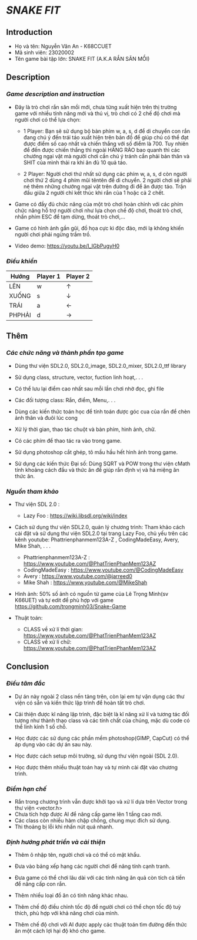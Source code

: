 # ***SNAKE FIT*** 

## **Introduction** 

+ Họ và tên: Nguyễn Văn An - K68CCUET 
+ Mã sinh viên: 23020002
+ Tên game bài tập lớn: SNAKE FIT  (A.K.A RẮN SĂN MỒI)

## **Description** 

### *Game description and instruction* 
- Đây là trò chơi rắn săn mồi mới, chưa từng xuất hiện trên thị trường game với nhiều tính năng mới và thú vị, trò chơi có 2 chế độ chơi mà người chơi có thể lựa chọn: 

    + 1 Player: Bạn sẽ sử dụng bộ bàn phím w, a, s, d để di chuyển con rắn đang chú ý đến trái táo xuất hiện trên bản đồ để giúp chú có thể đạt được điểm số cao nhất và chiến thắng với số điểm là 700. Tuy nhiên để đến được chiến thắng thì ngoài HÀNG RÀO bao quanh thì các chướng ngại vật mà người chơi cần chú ý tránh cắn phải bản thân và SHIT của mình thải ra khi ăn đủ 10 quả táo.

    + 2 Player: Người chơi thứ nhất sử dụng các phím w, a, s, d còn người chơi thứ 2 dùng 4 phím mũi têntên để di chuyển. 2 người chơi 
    sẽ phải né thêm những chướng ngại vật trên đường đi để ăn được táo. Trận đấu giữa 2 người chỉ kết thúc khi rắn của 1 hoặc cả 2 chết.

- Game có đầy đủ chức năng của một trò chơi hoàn chỉnh với các phím chức năng hỗ trợ người chơi như lựa chọn chế độ chơi, thoát trò chơi, nhấn phím ESC để tạm dừng, thoát trò chơi,... 

- Game có hình ảnh gần gũi, đồ họa cực kì độc đáo, mới lạ không khiến người chơi phải ngừng trầm trồ.

- Video demo: https://youtu.be/I_IGbPugyH0

### *Điều khiển* 

| Hướng | Player 1 | Player 2 | 
|---------|----------|----------|
| LÊN     |     w    |     ↑    |
| XUỐNG   |     s    |     ↓    |
| TRÁI    |     a    |     ←    |
| PHPHẢI  |     d    |     →    | 

## **Thêm**  

### *Các chức năng và thành phần tạo game*  
- Dùng thư viện SDL2.0, SDL2.0_image, SDL2.0_mixer, SDL2.0_ttf library 

- Sử dụng class, structure, vector, fuction linh hoạt,. . .

- Có thể lưu lại điểm cao nhất sau mỗi lần chơi nhờ đọc, ghi file

- Các đối tượng class: Rắn, điểm, Menu,. . .

- Dùng các kiến thức toán học để tính toán được góc cua của rắn để chèn ảnh thân và đuôi lúc cong 

- Xử lý thời gian, thao tác chuột và bàn phím, hình ảnh, chữ. 

- Có các phím để thao tác ra vào trong game.

- Sử dụng photoshop cắt ghép, tô mầu hầu hết hình ảnh trong game.

- Sử dụng các kiến thức Đại số: Dùng SQRT và POW trong thư viện cMath tính khoảng cách đầu và thức ăn để giúp rắn định vị và há miệng ăn thức ăn.

### *Nguồn tham khảo* 
- Thư viện SDL 2.0 :
  + Lazy Foo : https://wiki.libsdl.org/wiki/index
- Cách sử dụng thư viện SDL2.0, quản lý chương trình: Tham khảo cách cài đặt và sử dụng thư viện SDL2.0 tại trang Lazy Foo, chủ yếu trên các kênh youtube: Phattrienphanmem123A-Z , CodingMadeEasy, Avery, 
Mike Shah, . . .
  + Phattrienphanmem123A-Z : https://www.youtube.com/@PhatTrienPhanMem123AZ  
  + CodingMadeEasy : https://www.youtube.com/@CodingMadeEasy
  + Avery : https://www.youtube.com/@jarreed0
  + Mike Shah : https://www.youtube.com/@MikeShah

- Hình ảnh: 50% số ảnh có nguồn từ game của Lê Trọng Minh(sv K66UET) và tự edit để phù hợp với game https://github.com/trongminh03/Snake-Game

- Thuật toán: 
   + CLASS về xử lí thời gian: https://www.youtube.com/@PhatTrienPhanMem123AZ  
   + CLASS về xử lí chữ: https://www.youtube.com/@PhatTrienPhanMem123AZ  

## **Conclusion** 

### ***Điều tâm đắc***
- Dự án này ngoài 2 class nền tảng trên, còn lại em tự vận dụng các thư viện có sẵn và kiến thức lập trình để hoàn tất trò chơi.

- Cải thiện được kĩ năng lập trình, đặc biệt là kĩ năng xử lí và tương tác đối tượng như thành thạo class và các tính chất của chúng, mặc dù code có thể lỉnh kỉnh 1 số chỗ.

- Học được các sử dụng các phần mềm photoshop(GIMP, CapCut) có thể áp dụng vào các dự án sau này.

- Học được cách setup môi trường, sử dụng thư viện ngoài (SDL 2.0). 

- Học được thêm nhiều thuật toán hay và tự mình cài đặt vào chương trình. 

### ***Điểm hạn chế*** 
- Rắn trong chương trình vẫn được khởi tạo và xử lí dựa trên Vector trong thư viện <vector.h>
- Chưa tích hợp được AI để nâng cấp game lên 1 tầng cao mới.
- Các class còn nhiều hàm chập chồng, chung mục đich sử dụng.
- Thi thoảng bị lỗi khi nhấn nút quá nhanh.
### ***Định hướng phát triển và cải thiện*** 
- Thêm ô nhập tên, người chơi và có thể có mật khẩu.

- Đưa vào bảng xếp hạng các người chơi để nâng tính cạnh tranh.

- Đưa game có thể chơi lâu dài với các tính năng ăn quả còn tích cả tiền để nâng cấp con rắn.

- Thêm nhiều loại đồ ăn có tính năng khác nhau. 

- Thêm chế độ điều chỉnh tốc độ để người chơi có thể chọn tốc độ tuỳ thích, phù hợp với khả năng chơi của mình.

- Thêm chế độ chơi với AI được apply các thuật toán tìm đường đến thức ăn một cách lợi hại
 độ khó cho game. 






